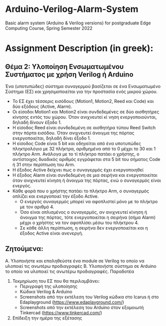 # Arduino-Verilog-Alarm-System
Basic alarm system (Arduino &amp; Verilog versions) for postgraduate Edge Computing Course, Spring Semester 2022

# Assignment Description (in greek):
## Θέμα 2: Υλοποίηση Ενσωματωμένου Συστήματος με χρήση Verilog ή Arduino
Ένα (υποτυπώδες) σύστημα συναγερμού βασίζεται σε ένα Ενσωματωμένο Σύστημα (ΕΣ) και
χρησιμοποιείται για την προστασία ενός μικρού χώρου. 
- Το ΕΣ έχει τέσσερις εισόδους (Motion1,
Motion2, Reed και Code) και δύο εξόδους (Active, Alarm).
- Οι είσοδοι Motion1 και Motion2 είναι συνδεδεμένες σε δύο αισθητήρες κίνησης εντός του
χώρου. Όταν ανιχνευτεί κί νηση ενεργοποιούνται, δηλαδή δίνουν έξοδο 1.
- Η είσοδος Reed είναι συνδεδεμένη σε αισθητήρα τύπου Reed Switch στην πόρτα εισόδου. Όταν
ανιχνευτεί άνοιγμα της πόρτας ενεργοποιείται, δηλαδή δίνει έξοδο 1.
- Η είσοδος Code είναι 5 bit και οδηγείται από ένα υποτυπώδες πληκτρολόγιο με 32 πλήκτρα,
αριθμημένα από το 0 μέχρι το 30 και 1 πλήκτρο Arm. Ανάλογα με το τί πλήκτρο πατάει ο
χρήστης, ο αντίστοιχος δυαδικός αριθμός εγγράφεται στα 5 bit του σήματος Code ή 31 στην
περίπτωση του Arm.
- Η έξοδος Active δείχνει πως ο συναγερμός έχει ενεργοποιηθεί
- Η έξοδος Alarm είναι συνδεδεμένη σε μια σειρήνα και ενεργοποιείται όταν ανιχνευτεί κίνηση ή
άνοιγμα της πόρτας, ενώ ο συναγερμός είναι ενεργός.
- Κάθε φορά που ο χρήστης πατάει το πλήκτρο Arm, ο συναγερμός οπλίζει και ενεργοποιεί την έξοδο
Active.
    - Ο ενεργός συναγερμός μπορεί να αφοπλιστεί μόνο με το πλήκτρο με τον αριθμό 4.
    - Όσο είναι οπλισμένος ο συναγερμός, αν ανιχνευτεί κίνηση ή άνοιγμα της πόρτας, τότε ενεργοποιείται η σειρήνα
(σήμα Alarm) μέχρι ο χρήστης να τον αφοπλίσει μέσω του πλήκτρου 4.
    - Σε κάθε άλλη περίπτωση, η
σειρήνα δεν ενεργοποιείται και η έξοδος Active είναι ανενεργή.
## Ζητούμενα:
A. Υλοποιήστε και επαληθεύστε ένα module σε Verilog το οποίο να υλοποιεί τις ανωτέρω
προδιαγραφές
B. Υλοποιήστε σύστημα σε Arduino το οποίο να υλοποιεί τις ανωτέρω προδιαγραφές.
Παραδοτέα
1. Τεκμηρίωση του ΕΣ που θα περιλαμβάνει:
    - Περιγραφή της υλοποίησης
    - Κώδικα Verilog & Arduino
    - Screenshots από την εκτέλεση του Verilog κώδικα στο Icarus ή στο
Edaplayground (https://www.edaplayground.com/)
    - Screenshots από την εκτέλεση του Arduino στον εξομοιωτή Tinkercad 
(https://www.tinkercad.com/)
2. Επίδειξη την ημέρα της εξέτασης

